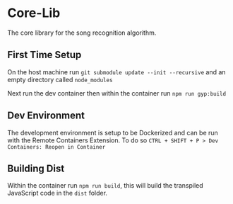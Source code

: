 # Core-Lib

The core library for the song recognition algorithm.

## First Time Setup

On the host machine run `git submodule update --init --recursive` and an empty
directory called `node_modules`

Next run the dev container then within the container run `npm run gyp:build`

## Dev Environment

The development environment is setup to be Dockerized and can be run with the
Remote Containers Extension. To do so
`CTRL + SHIFT + P > Dev Containers: Reopen in Container`

## Building Dist

Within the container run `npm run build`, this will build the transpiled
JavaScript code in the `dist` folder.